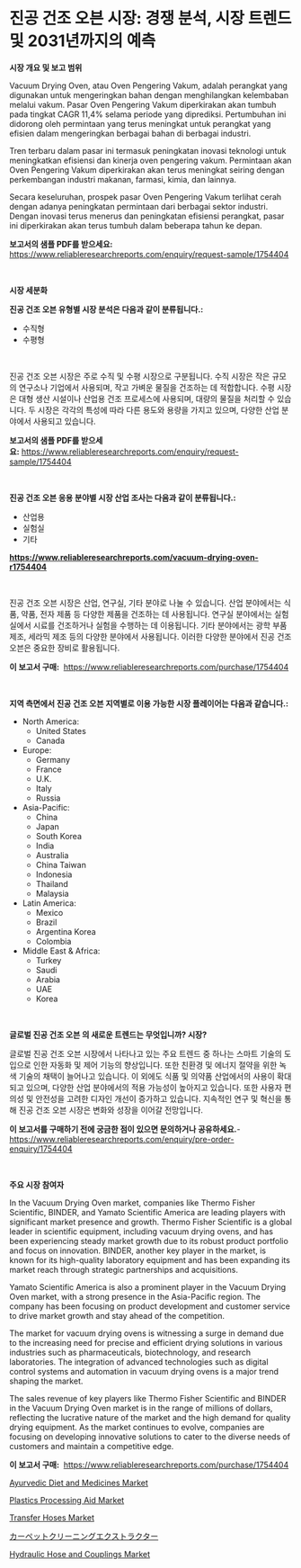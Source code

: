 <p><h1>진공 건조 오븐 시장: 경쟁 분석, 시장 트렌드 및 2031년까지의 예측</h1></p><p><strong>시장 개요 및 보고 범위</strong></p>
<p><p>Vacuum Drying Oven, atau Oven Pengering Vakum, adalah perangkat yang digunakan untuk mengeringkan bahan dengan menghilangkan kelembaban melalui vakum. Pasar Oven Pengering Vakum diperkirakan akan tumbuh pada tingkat CAGR 11,4% selama periode yang diprediksi. Pertumbuhan ini didorong oleh permintaan yang terus meningkat untuk perangkat yang efisien dalam mengeringkan berbagai bahan di berbagai industri.</p><p>Tren terbaru dalam pasar ini termasuk peningkatan inovasi teknologi untuk meningkatkan efisiensi dan kinerja oven pengering vakum. Permintaan akan Oven Pengering Vakum diperkirakan akan terus meningkat seiring dengan perkembangan industri makanan, farmasi, kimia, dan lainnya.</p><p>Secara keseluruhan, prospek pasar Oven Pengering Vakum terlihat cerah dengan adanya peningkatan permintaan dari berbagai sektor industri. Dengan inovasi terus menerus dan peningkatan efisiensi perangkat, pasar ini diperkirakan akan terus tumbuh dalam beberapa tahun ke depan.</p></p>
<p><strong>보고서의 샘플 PDF를 받으세요:</strong> <a href="https://www.reliableresearchreports.com/enquiry/request-sample/1754404">https://www.reliableresearchreports.com/enquiry/request-sample/1754404</a></p>
<p>&nbsp;</p>
<p><strong>시장 세분화</strong></p>
<p><strong>진공 건조 오븐 유형별 시장 분석은 다음과 같이 분류됩니다.:</strong></p>
<p><ul><li>수직형</li><li>수평형</li></ul></p>
<p>&nbsp;</p>
<p><p>진공 건조 오븐 시장은 주로 수직 및 수평 시장으로 구분됩니다. 수직 시장은 작은 규모의 연구소나 기업에서 사용되며, 작고 가벼운 물질을 건조하는 데 적합합니다. 수평 시장은 대형 생산 시설이나 산업용 건조 프로세스에 사용되며, 대량의 물질을 처리할 수 있습니다. 두 시장은 각각의 특성에 따라 다른 용도와 용량을 가지고 있으며, 다양한 산업 분야에서 사용되고 있습니다.</p></p>
<p><strong>보고서의 샘플 PDF를 받으세요:</strong>&nbsp;<a href="https://www.reliableresearchreports.com/enquiry/request-sample/1754404">https://www.reliableresearchreports.com/enquiry/request-sample/1754404</a></p>
<p>&nbsp;</p>
<p><strong> 진공 건조 오븐 응용 분야별 시장 산업 조사는 다음과 같이 분류됩니다.:</strong></p>
<p><ul><li>산업용</li><li>실험실</li><li>기타</li></ul></p>
<p><strong><a href="https://www.reliableresearchreports.com/vacuum-drying-oven-r1754404">https://www.reliableresearchreports.com/vacuum-drying-oven-r1754404</a></strong></p>
<p>&nbsp;</p>
<p><p>진공 건조 오븐 시장은 산업, 연구실, 기타 분야로 나눌 수 있습니다. 산업 분야에서는 식품, 약품, 전자 제품 등 다양한 제품을 건조하는 데 사용됩니다. 연구실 분야에서는 실험실에서 시료를 건조하거나 실험을 수행하는 데 이용됩니다. 기타 분야에서는 광학 부품 제조, 세라믹 제조 등의 다양한 분야에서 사용됩니다. 이러한 다양한 분야에서 진공 건조 오븐은 중요한 장비로 활용됩니다.</p></p>
<p><strong>이 보고서 구매:</strong>&nbsp; <a href="https://www.reliableresearchreports.com/purchase/1754404">https://www.reliableresearchreports.com/purchase/1754404</a></p>
<p>&nbsp;</p>
<p><strong>지역 측면에서 진공 건조 오븐 지역별로 이용 가능한 시장 플레이어는 다음과 같습니다.:</strong></p>
<p><ul>
    <li>
        North America:
        <ul>
            <li>United States</li>
            <li>Canada</li>
        </ul>
    </li>
    <li>
        Europe:
        <ul>
            <li>Germany</li>
            <li>France</li>
            <li>U.K.</li>
            <li>Italy</li>
            <li>Russia</li>
        </ul>
    </li>
    <li>
        Asia-Pacific:
        <ul>
            <li>China</li>
            <li>Japan</li>
            <li>South Korea</li>
            <li>India</li>
            <li>Australia</li>
            <li>China Taiwan</li>
            <li>Indonesia</li>
            <li>Thailand</li>
            <li>Malaysia</li>
        </ul>
    </li>
    <li>
        Latin America:
        <ul>
            <li>Mexico</li>
            <li>Brazil</li>
            <li>Argentina Korea</li>
            <li>Colombia</li>
        </ul>
    </li>
    <li>
        Middle East & Africa:
        <ul>
            <li>Turkey</li>
            <li>Saudi</li>
            <li>Arabia</li>
            <li>UAE</li>
            <li>Korea</li>
        </ul>
    </li>
    </ul></p>
<p>&nbsp;</p>
<p><strong>글로벌 진공 건조 오븐 의 새로운 트렌드는 무엇입니까? 시장?</strong></p>
<p><p>글로벌 진공 건조 오븐 시장에서 나타나고 있는 주요 트렌드 중 하나는 스마트 기술의 도입으로 인한 자동화 및 제어 기능의 향상입니다. 또한 친환경 및 에너지 절약을 위한 녹색 기술의 채택이 늘어나고 있습니다. 이 외에도 식품 및 의약품 산업에서의 사용이 확대되고 있으며, 다양한 산업 분야에서의 적용 가능성이 높아지고 있습니다. 또한 사용자 편의성 및 안전성을 고려한 디자인 개선이 증가하고 있습니다. 지속적인 연구 및 혁신을 통해 진공 건조 오븐 시장은 변화와 성장을 이어갈 전망입니다.</p></p>
<p><strong>이 보고서를 구매하기 전에 궁금한 점이 있으면 문의하거나 공유하세요.</strong>- <a href="https://www.reliableresearchreports.com/enquiry/pre-order-enquiry/1754404">https://www.reliableresearchreports.com/enquiry/pre-order-enquiry/1754404</a></p>
<p>&nbsp;</p>
<p><strong>주요 시장 참여자</strong></p>
<p><p>In the Vacuum Drying Oven market, companies like Thermo Fisher Scientific, BINDER, and Yamato Scientific America are leading players with significant market presence and growth. Thermo Fisher Scientific is a global leader in scientific equipment, including vacuum drying ovens, and has been experiencing steady market growth due to its robust product portfolio and focus on innovation. BINDER, another key player in the market, is known for its high-quality laboratory equipment and has been expanding its market reach through strategic partnerships and acquisitions.</p><p>Yamato Scientific America is also a prominent player in the Vacuum Drying Oven market, with a strong presence in the Asia-Pacific region. The company has been focusing on product development and customer service to drive market growth and stay ahead of the competition.</p><p>The market for vacuum drying ovens is witnessing a surge in demand due to the increasing need for precise and efficient drying solutions in various industries such as pharmaceuticals, biotechnology, and research laboratories. The integration of advanced technologies such as digital control systems and automation in vacuum drying ovens is a major trend shaping the market.</p><p>The sales revenue of key players like Thermo Fisher Scientific and BINDER in the Vacuum Drying Oven market is in the range of millions of dollars, reflecting the lucrative nature of the market and the high demand for quality drying equipment. As the market continues to evolve, companies are focusing on developing innovative solutions to cater to the diverse needs of customers and maintain a competitive edge.</p></p>
<p><strong>이 보고서 구매:</strong>&nbsp;&nbsp;<a href="https://www.reliableresearchreports.com/purchase/1754404">https://www.reliableresearchreports.com/purchase/1754404</a></p>
<p><p><a href="https://www.linkedin.com/pulse/ayurvedic-diet-medicines-market-provides-comprehensive-y5wuc?trackingId=X3eX4SS6zVKYIf9i88lbEg%3D%3D">Ayurvedic Diet and Medicines Market</a></p><p><a href="https://www.linkedin.com/pulse/plastics-processing-aid-market-size-examines-its-scope-u5qtc?trackingId=kU4%2BwiWvhgrNTPIlVx5UHQ%3D%3D">Plastics Processing Aid Market</a></p><p><a href="https://github.com/biheemgalvinlouises6hokrh3h/Market-Research-Report-List-2/blob/main/transfer-hoses-market.md">Transfer Hoses Market</a></p><p><a href="https://github.com/zoetazuur/Market-Research-Report-List-1/blob/main/590163627833.md">カーペットクリーニングエクストラクター</a></p><p><a href="https://github.com/guneycigdem35/Market-Research-Report-List-2/blob/main/hydraulic-hose-and-couplings-market.md">Hydraulic Hose and Couplings Market</a></p></p>